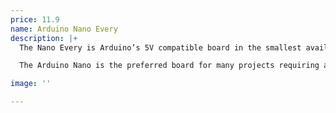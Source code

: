 ```yaml
---
price: 11.9
name: Arduino Nano Every
description: |+
  The Nano Every is Arduino’s 5V compatible board in the smallest available form factor: 45x18mm!

  The Arduino Nano is the preferred board for many projects requiring a small and easy to use microcontroller board. The small footprint and low price, make the Nano Every particularly suited for wearable inventions, low cost robotics, electronic musical instruments, and general use to control smaller parts of a larger projects.

image: ''

---
```

